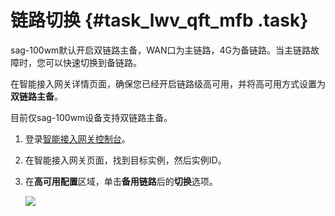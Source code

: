 # 链路切换 {#task_lwv_qft_mfb .task}

sag-100wm默认开启双链路主备，WAN口为主链路，4G为备链路。当主链路故障时，您可以快速切换到备链路。

在智能接入网关详情页面，确保您已经开启链路级高可用，并将高可用方式设置为**双链路主备**。

目前仅sag-100wm设备支持双链路主备。

1.  登录[智能接入网关控制台](https://smartag.console.aliyun.com)。 
2.  在智能接入网关页面，找到目标实例，然后实例ID。 
3.  在**高可用配置**区域，单击**备用链路**后的**切换**选项。 

    ![](http://static-aliyun-doc.oss-cn-hangzhou.aliyuncs.com/assets/img/23937/154046030314030_zh-CN.png)


